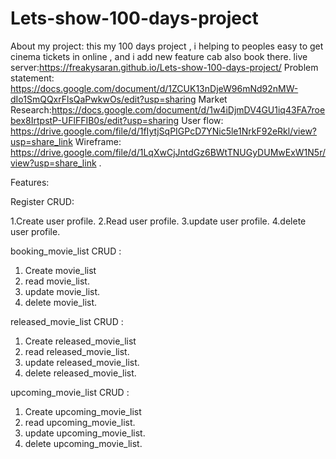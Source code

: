 # Lets-show-100-days-project
About my project: this my 100 days project ,
i helping to peoples easy to get cinema tickets in online ,
and i add new feature cab also book there.
live server:https://freakysaran.github.io/Lets-show-100-days-project/
Problem statement: https://docs.google.com/document/d/1ZCUK13nDjeW96mNd92nMW-dIo1SmQQxrFlsQaPwkwOs/edit?usp=sharing
Market Research:https://docs.google.com/document/d/1w4iDjmDV4GU1iq43FA7roebex8IrtpstP-UFlFFIB0s/edit?usp=sharing
User flow: https://drive.google.com/file/d/1fIytjSqPIGPcD7YNic5le1NrkF92eRkl/view?usp=share_link
Wireframe: https://drive.google.com/file/d/1LqXwCjJntdGz6BWtTNUGyDUMwExW1N5r/view?usp=share_link .

Features:

   Register CRUD:
   
   1.Create user profile.
   2.Read   user profile.
   3.update user profile.
   4.delete user profile.
   
   
   booking_movie_list CRUD :
   
   1. Create movie_list
   2. read   movie_list.
   3. update movie_list.
   4. delete movie_list.
   
   
   released_movie_list CRUD :
   
   1. Create released_movie_list
   2. read   released_movie_list.
   3. update released_movie_list.
   4. delete released_movie_list.

   
   upcoming_movie_list CRUD :
   
   1. Create upcoming_movie_list
   2. read   upcoming_movie_list.
   3. update upcoming_movie_list.
   4. delete upcoming_movie_list.

   
   
   


    
